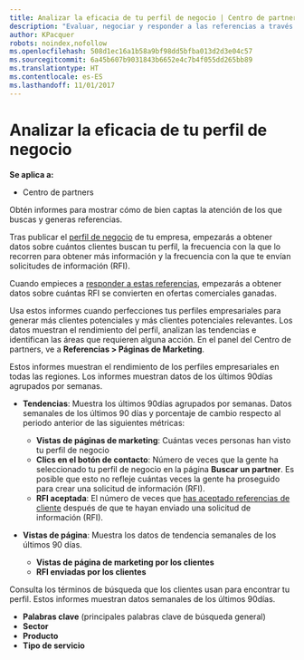 ```yaml
---
title: Analizar la eficacia de tu perfil de negocio | Centro de partners
description: "Evaluar, negociar y responder a las referencias a través del Centro de partners."
author: KPacquer
robots: noindex,nofollow
ms.openlocfilehash: 508d1ec16a1b58a9bf98dd5bfba013d2d3e04c57
ms.sourcegitcommit: 6a45b607b9031843b6652e4c7b4f055dd265bb89
ms.translationtype: HT
ms.contentlocale: es-ES
ms.lasthandoff: 11/01/2017
---
```

# <a name="analyze-the-effectiveness-of-your-business-profile"></a>Analizar la eficacia de tu perfil de negocio
<!-- 
https://go.microsoft.com/fwlink/?linkid=849120
-->

**Se aplica a:**

-  Centro de partners

Obtén informes para mostrar cómo de bien captas la atención de los que buscas y generas referencias.

Tras publicar el [perfil de negocio](create-a-marketing-profile.md) de tu empresa, empezarás a obtener datos sobre cuántos clientes buscan tu perfil, la frecuencia con la que lo recorren para obtener más información y la frecuencia con la que te envían solicitudes de información (RFI). 

Cuando empieces a [responder a estas referencias](responding-to-referrals.md), empezarás a obtener datos sobre cuántas RFI se convierten en ofertas comerciales ganadas.

Usa estos informes cuando perfecciones tus perfiles empresariales para generar más clientes potenciales y más clientes potenciales relevantes. Los datos muestran el rendimiento del perfil, analizan las tendencias e identifican las áreas que requieren alguna acción. En el panel del Centro de partners, ve a **Referencias > Páginas de Marketing**.

Estos informes muestran el rendimiento de los perfiles empresariales en todas las regiones. Los informes muestran datos de los últimos 90días agrupados por semanas.

*  **Tendencias**: Muestra los últimos 90días agrupados por semanas. Datos semanales de los últimos 90 días y porcentaje de cambio respecto al periodo anterior de las siguientes métricas:

   * **Vistas de páginas de marketing**: Cuántas veces personas han visto tu perfil de negocio
   * **Clics en el botón de contacto**: Número de veces que la gente ha seleccionado tu perfil de negocio en la página **Buscar un partner**. Es posible que esto no refleje cuántas veces la gente ha proseguido para crear una solicitud de información (RFI).
   * **RFI aceptada**: El número de veces que [has aceptado referencias de cliente](responding-to-referrals.md) después de que te hayan enviado una solicitud de información (RFI).


*  **Vistas de página**: Muestra los datos de tendencia semanales de los últimos 90 días.
   *  **Vistas de página de marketing por los clientes**
   *  **RFI enviadas por los clientes**

Consulta los términos de búsqueda que los clientes usan para encontrar tu perfil. Estos informes muestran datos semanales de los últimos 90días.

*  **Palabras clave** (principales palabras clave de búsqueda general) 
*  **Sector**
*  **Producto**
*  **Tipo de servicio**

